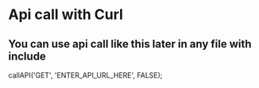 # Api call with Curl

## You can use api call like this later in any file with include
callAPI('GET', 'ENTER_API_URL_HERE', FALSE);
